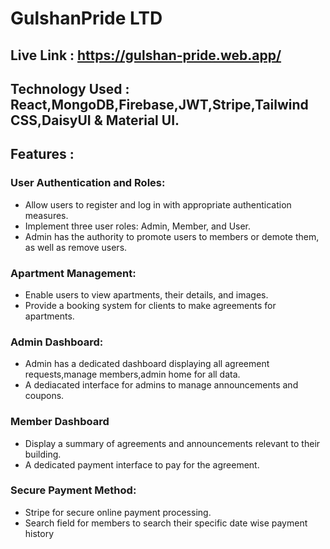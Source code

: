 # GulshanPride LTD
## Live Link : https://gulshan-pride.web.app/
## Technology Used : React,MongoDB,Firebase,JWT,Stripe,Tailwind CSS,DaisyUI & Material UI.

## Features :

### User Authentication and Roles:
 - Allow users to register and log in with appropriate authentication measures.
 - Implement three user roles: Admin, Member, and User.
 - Admin has the authority to promote users to members or demote them, as well as remove users.
 
### Apartment Management:
 - Enable users to view  apartments, their details, and images.
 - Provide a booking system for clients to make agreements for apartments.

### Admin Dashboard:
 - Admin has a dedicated dashboard displaying all agreement requests,manage members,admin home for all data.
 - A dediacated interface for admins to manage announcements and coupons.

### Member Dashboard
 - Display a summary of agreements and announcements relevant to their building.
 - A dedicated payment interface to pay for the agreement.

### Secure Payment Method:
 -  Stripe for secure online payment processing.
 -  Search field for members to search their specific date wise payment history


